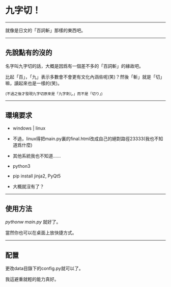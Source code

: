 ﻿<link href="http://kevinburke.bitbucket.org/markdowncss/markdown.css" rel="stylesheet"></link>

# 九字切！
---
就像是日文的「百詞斬」那樣的東西吧。

---
## 先說點有的沒的

名字叫九字切的話，大概是因爲有一個差不多的「百詞斬」的緣故吧。

比起「百」，「九」表示多數會不會更有文化內涵些呢(笑)？然後「斬」就是「切」嘛，讀起來也是一樣的(笑)。

<small>(不過之後才發現九字切原來是「九字刺し」而不是「切り」)</small>


---
## 環境要求

+ windows | linux
 + 不過，linux得把main.py裏的final.html改成自己的絕對路徑23333(我也不知道爲什麼)
 + 其他系統我也不知道……
 

+ python3

+ pip install jinja2, PyQt5

+ 大概就沒有了？

---
## 使用方法

_pythonw main.py_ 就好了。

當然你也可以在桌面上放快捷方式。

---
## 配置

更改data目錄下的config.py就可以了。

我這避重就輕的能力真好。